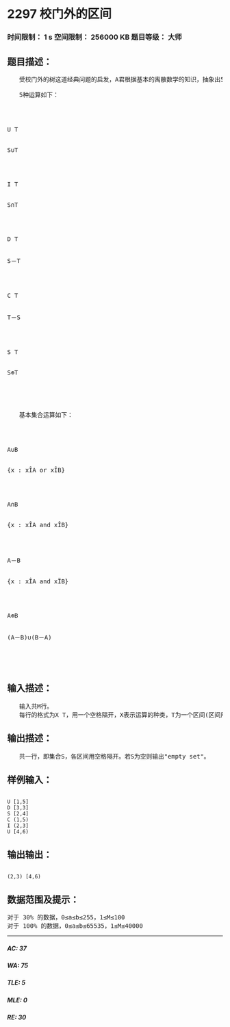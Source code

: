 # 2297 校门外的区间   
### 时间限制： 1 s     空间限制： 256000 KB     题目等级： 大师  
## 题目描述：  

<pre>
　　受校门外的树这道经典问题的启发，A君根据基本的离散数学的知识，抽象出5种运算维护集合S(S初始为空)并最终输出S。现在，请你完成这道校门外的树之难度增强版——校门外的区间。
 
　　5种运算如下：




U T


S∪T




I T


S∩T




D T


S－T




C T


T－S




S T


S⊕T




 
　　基本集合运算如下：




A∪B


{x : xÎA or xÎB}




A∩B


{x : xÎA and xÎB}




A－B


{x : xÎA and xÏB}




A⊕B


(A－B)∪(B－A)




</pre>
  
  
## 输入描述：  

<pre>
　　输入共M行。
　　每行的格式为X T，用一个空格隔开，X表示运算的种类，T为一个区间(区间用(a,b), (a,b], [a,b), [a,b]表示)。
</pre>
  
  
## 输出描述：  

<pre>
　　共一行，即集合S，各区间用空格隔开。若S为空则输出"empty set"。
</pre>
  
  
## 样例输入：  

<pre><code>
U [1,5]
D [3,3]
S [2,4]
C (1,5)
I (2,3]
U [4,6)
</code></pre>
  
  
## 输出输出：  

<pre><code>
(2,3) [4,6)
</code></pre>
  
  
## 数据范围及提示：  

<pre>
对于 30% 的数据，0≤a≤b≤255，1≤M≤100
对于 100% 的数据，0≤a≤b≤65535，1≤M≤40000
</pre>
  
  
***  

##### AC: 37  
##### WA: 75  
##### TLE: 5  
##### MLE: 0  
##### RE: 30  
